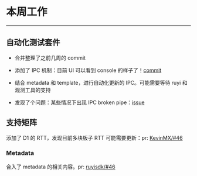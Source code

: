 # 本周工作

---

## 自动化测试套件

- 合并整理了之前几周的 commit
- 添加了 IPC 机制：目前 UI 可以看到 console 的样子了！[commit](https://github.com/wychlw/autotester/commit/87fb6c7286771eec415c092f5574f910a0e30af9)
- 结合 metadata 和 template，进行自动化更新的 IPC。可能需要等待 ruyi 和观测工具的支持

- 发现了个问题：某些情况下出现 IPC broken pipe：[issue](https://github.com/wychlw/autotester/issues/2)

## 支持矩阵

添加了 D1 的 RTT，发现目前多块板子 RTT 可能需要更新：pr: [KevinMX/#46](https://github.com/KevinMX/support-matrix/pull/46)

### Metadata

合入了 metadata 的相关内容。pr: [ruyisdk/#46](https://github.com/ruyisdk/support-matrix/pull/46)